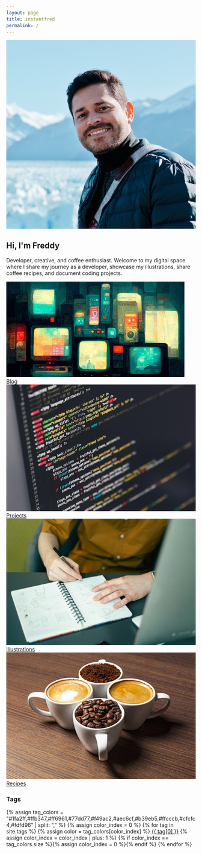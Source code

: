 ```yaml
---
layout: page
title: instantfred
permalink: /
---
```


<div class="profile-card large">
  <img src="/assets/images/profile.png" alt="Freddy's profile picture" class="profile-pic">
  <h2>Hi, I'm Freddy</h2>
  <p>Developer, creative, and coffee enthusiast. Welcome to my digital space where I share my journey as a developer, showcase my illustrations, share coffee recipes, and document coding projects.</p>
  <div class="profile-links">
    <a href="mailto:devfreddy@duck.com" title="Email"><i class="fa fa-envelope"></i></a>
    <a href="https://github.com/instantfred" target="_blank" title="GitHub"><i class="fab fa-github"></i></a>
    <a href="https://twitter.com/instantfred" target="_blank" title="Twitter"><i class="fab fa-twitter"></i></a>
  </div>
</div>

<div class="explore-grid">
  <a href="/blog/" class="explore-card">
    <img src="/assets/images/explore-blog.jpeg" alt="Blog">
    <span class="explore-label">Blog</span>
  </a>
  <a href="/projects/" class="explore-card">
    <img src="/assets/images/explore-projects.jpg" alt="Projects">
    <span class="explore-label">Projects</span>
  </a>
  <a href="/art/" class="explore-card">
    <img src="/assets/images/explore-art.jpg" alt="Art">
    <span class="explore-label">Illustrations</span>
  </a>
  <a href="/recipes/" class="explore-card">
    <img src="/assets/images/explore-recipes.jpg" alt="Recipes">
    <span class="explore-label">Recipes</span>
  </a>
</div>

<div class="tag-cloud">
  <h3>Tags</h3>
  {% assign tag_colors = "#1fa2ff,#ffb347,#ff6961,#77dd77,#f49ac2,#aec6cf,#b39eb5,#ffcccb,#cfcfc4,#fdfd96" | split: "," %}
  {% assign color_index = 0 %}
  {% for tag in site.tags %}
    {% assign color = tag_colors[color_index] %}
    <a class="tag-label" style="background-color: {{ color }};" href="/tags/{{ tag[0] | uri_escape }}/">{{ tag[0] }}</a>
    {% assign color_index = color_index | plus: 1 %}
    {% if color_index == tag_colors.size %}{% assign color_index = 0 %}{% endif %}
  {% endfor %}
</div>
